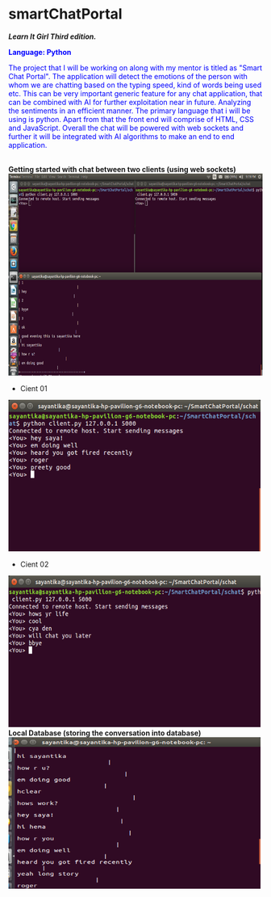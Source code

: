 # smartChatPortal
<strong><em>Learn It Girl Third edition.</em></strong>
<div style="color:#0000FF">
<strong>Language: Python</strong>
  
The project that I will be working on along with my mentor is titled as "Smart Chat Portal". 
The application will detect the emotions of the person with whom we are chatting based on the typing speed, kind of words being used etc. This can be very important generic feature for any chat application, that can be combined with AI for further exploitation near in future. Analyzing the sentiments in an efficient manner. 
The primary language that i will be using is python. 
Apart from that the front end will comprise of HTML, CSS and JavaScript. 
Overall the chat will be powered with web sockets and further it will be integrated with AI algorithms to make an end to end application.
</div><br>
<strong> Getting started with chat between two clients (using web sockets)</strong>
<img src="https://github.com/sayantikabanik/SmartChatPortal/blob/master/schat/output/chatBegin.png" alt="loading" height="400" width="800"/>
<ul><li>Cient 01</li></ul>
<img src="https://github.com/sayantikabanik/SmartChatPortal/blob/master/schat/output/chatdata.png" alt="loading" height="300" width="500"/>
<ul><li>Cient 02</li></ul>
<img src="https://github.com/sayantikabanik/SmartChatPortal/blob/master/schat/output/chatdata2.png" lt="loading" height="300" width="500"/>
<strong>Local Database (storing the conversation into database)</strong>
<img src="https://github.com/sayantikabanik/SmartChatPortal/blob/master/schat/output/dbdata.png" lt="loading" height="300" width="500"/>  
